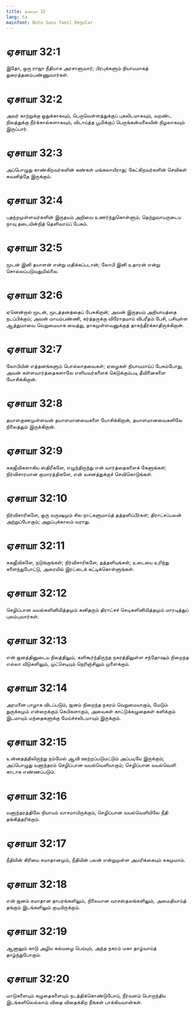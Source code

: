 ```yaml
---
title: ஏசாயா 32
lang: ta
mainfont: Noto Sans Tamil Regular
---
```


# ஏசாயா 32:1

இதோ, ஒரு ராஜா நீதியாக அரசாளுவார்; பிரபுக்களும் நியாயமாகத் துரைத்தனம்பண்ணுவார்கள்.

# ஏசாயா 32:2

அவர் காற்றுக்கு ஒதுக்காகவும், பெருவெள்ளத்துக்குப் புகலிடமாகவும், வறண்ட நிலத்துக்கு நீர்க்கால்களாகவும், விடாய்த்த பூமிக்குப் பெருங்கன்மலையின் நிழலாகவும் இருப்பார்.

# ஏசாயா 32:3

அப்பொழுது காண்கிறவர்களின் கண்கள் மங்கலாயிராது; கேட்கிறவர்களின் செவிகள் கவனித்தே இருக்கும்.

# ஏசாயா 32:4

பதற்றமுள்ளவர்களின் இருதயம் அறிவை உணர்ந்துகொள்ளும், தெற்றுவாயருடைய நாவு தடையின்றித் தெளிவாய்ப் பேசும்.

# ஏசாயா 32:5

மூடன் இனி தயாளன் என்று மதிக்கப்படான்; லோபி இனி உதாரன் என்று சொல்லப்படுவதுமில்லை.

# ஏசாயா 32:6

ஏனென்றால் மூடன், மூடத்தனத்தைப் பேசுகிறான்; அவன் இருதயம் அநியாயத்தை நடப்பிக்கும்; அவன் மாயம்பண்ணி, கர்த்தருக்கு விரோதமாய் விபரீதம் பேசி, பசியுள்ள ஆத்துமாவை வெறுமையாக வைத்து, தாகமுள்ளவனுக்குத் தாகந்தீர்க்காதிருக்கிறான்.

# ஏசாயா 32:7

லோபியின் எத்தனங்களும் பொல்லாதவைகள்; ஏழைகள் நியாயமாய்ப் பேசும்போது, அவன் கள்ளவார்த்தைகளாலே எளியவர்களைக் கெடுக்கும்படி தீவினைகளை யோசிக்கிறான்.

# ஏசாயா 32:8

தயாளகுணமுள்ளவன் தயாளமானவைகளை யோசிக்கிறான், தயாளமானவைகளிலே நிலைத்தும் இருக்கிறான்.

# ஏசாயா 32:9

சுகஜீவிகளாகிய ஸ்திரீகளே, எழுந்திருந்து என் வார்த்தைகளைக் கேளுங்கள்; நிர்விசாரமான குமாரத்திகளே, என் வசனத்துக்குச் செவிகொடுங்கள்.

# ஏசாயா 32:10

நிர்விசாரிகளே, ஒரு வருஷமும் சில நாட்களுமாய்த் தத்தளிப்பீர்கள்; திராட்சப்பலன் அற்றுப்போகும்; அறுப்புக்காலம் வராது.

# ஏசாயா 32:11

சுகஜீவிகளே, நடுங்குங்கள்; நிர்விசாரிகளே, தத்தளியுங்கள்; உடையை உரிந்து களைந்துபோட்டு, அரையில் இரட்டைக் கட்டிக்கொள்ளுங்கள்.

# ஏசாயா 32:12

செழிப்பான வயல்களினிமித்தமும் கனிதரும் திராட்சச் செடிகளினிமித்தமும் மாரடித்துப் புலம்புவார்கள்.

# ஏசாயா 32:13

என் ஜனத்தினுடைய நிலத்திலும், களிகூர்ந்திருந்த நகரத்திலுள்ள சந்தோஷம் நிறைந்த எல்லா வீடுகளிலும், முட்செடியும் நெரிஞ்சிலும் முளைக்கும்.

# ஏசாயா 32:14

அரமனை பாழாக விடப்படும், ஜனம் நிறைந்த நகரம் வெறுமையாகும், மேடும் துருக்கமும் என்றைக்கும் கெபிகளாகும், அவைகள் காட்டுக்கழுதைகள் களிக்கும் இடமாயும் மந்தைகளுக்கு மேய்ச்சலிடமாயும் இருக்கும்.

# ஏசாயா 32:15

உன்னதத்திலிருந்து நம்மேல் ஆவி ஊற்றப்படுமட்டும் அப்படியே இருக்கும்; அப்பொழுது வனாந்தரம் செழிப்பான வயல்வெளியாகும்; செழிப்பான வயல்வெளி காடாக எண்ணப்படும்.

# ஏசாயா 32:16

வனாந்தரத்திலே நியாயம் வாசமாயிருக்கும், செழிப்பான வயல்வெளியிலே நீதி தங்கித்தரிக்கும்.

# ஏசாயா 32:17

நீதியின் கிரியை சமாதானமும், நீதியின் பலன் என்றுமுள்ள அமரிக்கையும் சுகமுமாம்.

# ஏசாயா 32:18

என் ஜனம் சமாதான தாபரங்களிலும், நிலையான வாசஸ்தலங்களிலும், அமைதியாய்த் தங்கும் இடங்களிலும் குடியிருக்கும்.

# ஏசாயா 32:19

ஆனாலும் காடு அழிய கல்மழை பெய்யும், அந்த நகரம் மகா தாழ்வாய்த் தாழ்ந்துபோகும்.

# ஏசாயா 32:20

மாடுகளையும் கழுதைகளையும் நடத்திக்கொண்டுபோய், நீர்வளம் பொருந்திய இடங்களிலெல்லாம் விதை விதைக்கிற நீங்கள் பாக்கியவான்கள்.

